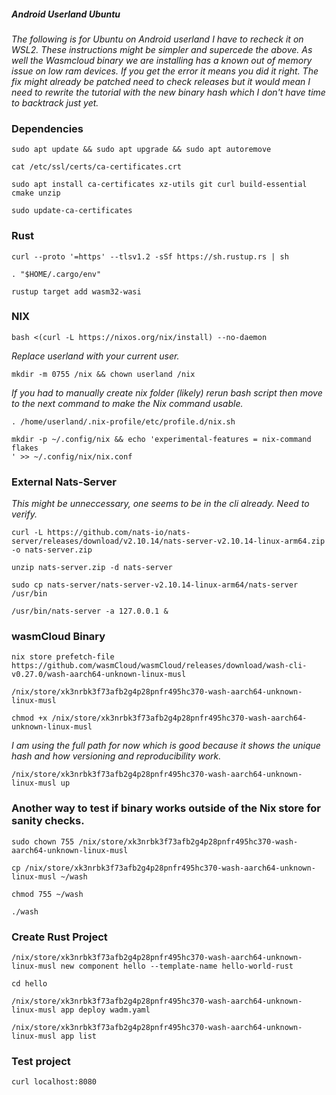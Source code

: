 ##### Android Userland Ubuntu

*The following is for Ubuntu on Android userland I have to recheck it on WSL2. These instructions might be simpler and supercede the above. As well the Wasmcloud binary we are installing has a known out of memory issue on low ram devices. If you get the error it means you did it right. The fix might already be patched need to check releases but it would mean I need to rewrite the tutorial with the new binary hash which I don't have time to backtrack just yet.*  

### Dependencies

```
sudo apt update && sudo apt upgrade && sudo apt autoremove
```

```
cat /etc/ssl/certs/ca-certificates.crt
```

```
sudo apt install ca-certificates xz-utils git curl build-essential cmake unzip
```

```
sudo update-ca-certificates
```

### Rust

```
curl --proto '=https' --tlsv1.2 -sSf https://sh.rustup.rs | sh
```

```
. "$HOME/.cargo/env"
```

```
rustup target add wasm32-wasi
```

### NIX

```
bash <(curl -L https://nixos.org/nix/install) --no-daemon
```

*Replace userland with your current user.*

```
mkdir -m 0755 /nix && chown userland /nix
```

*If you had to manually create nix folder (likely) rerun bash script then move to the next command to make the Nix command usable.*

```
. /home/userland/.nix-profile/etc/profile.d/nix.sh
```

```
mkdir -p ~/.config/nix && echo 'experimental-features = nix-command flakes
' >> ~/.config/nix/nix.conf
```

### External Nats-Server

*This might be unneccessary, one seems to be in the cli already. Need to verify.*

```
curl -L https://github.com/nats-io/nats-server/releases/download/v2.10.14/nats-server-v2.10.14-linux-arm64.zip -o nats-server.zip
```

```
unzip nats-server.zip -d nats-server
```

```
sudo cp nats-server/nats-server-v2.10.14-linux-arm64/nats-server /usr/bin
```

```
/usr/bin/nats-server -a 127.0.0.1 &
```

### wasmCloud Binary

```
nix store prefetch-file https://github.com/wasmCloud/wasmCloud/releases/download/wash-cli-v0.27.0/wash-aarch64-unknown-linux-musl
```

```
/nix/store/xk3nrbk3f73afb2g4p28pnfr495hc370-wash-aarch64-unknown-linux-musl
```

```
chmod +x /nix/store/xk3nrbk3f73afb2g4p28pnfr495hc370-wash-aarch64-unknown-linux-musl
```

*I am using the full path for now which is good because it shows the unique hash and how versioning and reproducibility work.*

```
/nix/store/xk3nrbk3f73afb2g4p28pnfr495hc370-wash-aarch64-unknown-linux-musl up
```

### Another way to test if binary works outside of the Nix store for sanity checks.

```
sudo chown 755 /nix/store/xk3nrbk3f73afb2g4p28pnfr495hc370-wash-aarch64-unknown-linux-musl
```

```
cp /nix/store/xk3nrbk3f73afb2g4p28pnfr495hc370-wash-aarch64-unknown-linux-musl ~/wash
```

```
chmod 755 ~/wash
```

```
./wash
```

### Create Rust Project
```
/nix/store/xk3nrbk3f73afb2g4p28pnfr495hc370-wash-aarch64-unknown-linux-musl new component hello --template-name hello-world-rust
```

```
cd hello
```

```
/nix/store/xk3nrbk3f73afb2g4p28pnfr495hc370-wash-aarch64-unknown-linux-musl app deploy wadm.yaml
```

```
/nix/store/xk3nrbk3f73afb2g4p28pnfr495hc370-wash-aarch64-unknown-linux-musl app list
```

### Test project

```
curl localhost:8080
```
